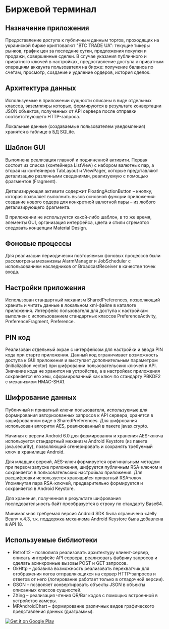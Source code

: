 <h1>Биржевой терминал</h1>

<h2>Назначение приложения</h2>
<p>Предоставление доступа к публичным данным торгов, проходящих на украинской бирже криптовалют "BTC TRADE UA": текущие тикеры рынков, график цен за последние сутки, предложения покупки и продажи, совершенные сделки. В случае указания публичного и приватного ключей в настройках, предоставление доступа к приватным операциям аккаунта пользователя на бирже: получение баланса по счетам, просмотр, создание и удаление ордеров, история сделок.

<h2>Архитектура данных</h2>
<p>Используемые в приложении сущности  описаны в виде отдельных классов, экземпляры которых, формируются в результате конвертации JSON объектов, полученных от API сервера после отправки соответствующего HTTP-запроса.
<p>Локальные данные (создаваемые пользователем уведомления) хранятся в таблице в БД SQLite.

<h2>Шаблон GUI</h2>
<p>Выполнена реализация главной и подчиненной активити. Первая состоит из списка (контейнера ListView)  с набором валютных пар, а вторая из контейнеров TabLayout  и ViewPager, которые представляют детализацию различными сведениями,  реализуемую  c помощью фрагментов (Fragment).
<p>Детализирующая активити содержит FloatingActionButton – кнопку, которая позволяет выполнить вызов основной функции приложения: создание нового ордера для конкретной валютной пары – из любого детализирующего фрагмента.
<p>В приложении не используется какой-либо шаблон, в то же время, элементы GUI, организация интерфейса, цвета и стили стремятся следовать концепции Material Design.

<h2>Фоновые процессы</h2>
<p>Для реализации периодически повторяемых фоновых  процессов были рассмотрены механизмы AlarmManager и JobScheduler с использованием наследников от BroadcastReceiver в качестве точек входа.

<h2>Настройки приложения</h2>
<p>Использован стандартный механизм SharedPreferences, позволяющий хранить и читать данные в локальном xml-файле в каталоге приложения. Интерфейс пользователя для доступа к настройкам выполнен с использованием стандартных классов PreferenceActivity,  PreferenceFragment, Preference.

<h2>PIN код</h2>
<p>Реализован отдельный экран с интерфейсом для настройки и ввода PIN кода при старте приложения. Данный код ограничивает возможность доступа к GUI приложения и выступает дополнительным параметром (initialization vector) при шифровании пользовательских ключей к API. Значение кода не хранится на устройстве, а в настройках приложения сохраняется его хеш, сформированный как ключ по стандарту PBKDF2 с механизмом HMAC-SHA1.

<h2>Шифрование данных</h2>
<p>Публичный и приватный ключи пользователя, используемые для формирования авторизованных запросов к API сервера,  хранятся в зашифрованном виде в SharedPreferences. Для шифрования использован алгоритм AES, реализованный в пакете javax.crypto.
<p>Начиная с версии Android 6.0 для формирования и хранения AES-ключа используется стандартный механизм Android Keystore (из пакета java.security), позволяющий сгенерировать и сохранять требуемый ключ в хранилище Android.
<p>Для младших версий, AES-ключ формируется оригинальным методом при первом запуске приложения, шифруется публичным RSA-ключом и сохраняется в пользовательских настройках приложения. Для расшифровки используется хранящийся приватный RSA-ключ. Упомянутая пара RSA-ключей, предварительно формируется и сохраняется в Android Keystore.
<p>Для хранения, полученная в результате шифрования последовательность байт преобразуется в строку по стандарту Base64.
<p>Минимальная требуемая версия Android SDK была ограничена «Jelly Bean» v.4.3, т.к. поддержка механизма Android Keystore была добавлена в API 18.

<h2>Используемые библиотеки</h2>
<ul>
<li>Retrofit2 – позволила реализовать архитектуру клиент-сервер, описать интерфейс  API сервера, реализовать фабрику запросов и сделать асинхронные вызовы POST и GET запросов.
<li>OkHttp – добавила возможность реализовать перехватчик для отображения логов отправляющихся на сервер HTTP-запросов и ответов от него (логирование работает только в отладочной версии).
<li>GSON – позволяет конвертировать объекты JSON в объекты описанных классов сущностей.
<li>ZXing – реализация чтения QR/Bar кодов c помощью встроенной в устройство камеры.
<li>MPAndroidChart – формирование различных видов графического представления данных (диаграммы).
</ul>

<a href="https://play.google.com/store/apps/details?id=https://play.google.com/store/apps/details?id=basilisk.stockexchangeterminal">
  <img alt="Get it on Google Play"
       src="https://developer.android.com/images/brand/en_generic_rgb_wo_60.png" />
</a>
